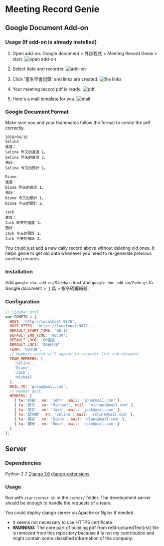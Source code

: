 # Meeting Record Genie

## Google Document Add-on

### Usage (If add-on is already installed)

1. Open add-on: Google document > 外掛程式 > Meeting Record Genie > start.
![open add-on](https://i.imgur.com/nXjOYbf.jpg)

1. Select date and recorder.
![add-on](https://i.imgur.com/RSaVZsp.jpg)

1. Click '產生早會記錄' and links are created.
![file links](https://i.imgur.com/0WOc9Xn.jpg)

1. Your meeting record pdf is ready.
![pdf](https://i.imgur.com/qG0dQyg.jpg)

1. Here's a mail template for you.
![mail](https://i.imgur.com/ZyTAeTM.jpg)

### Google Document Format
Make sure you and your teammates follow the format to create the pdf correctly.

```
2018/04/16
Selina
進度：
Selina 昨天的進度 1。
Selina 昨天的進度 2。
預計：
Selina 今天的預計 1。

Diane
進度：
Diane 昨天的進度 1。
預計：
Diane 今天的預計 1。
Diane 今天的預計 2。

Jack
進度：
Jack 昨天的進度 1。
預計：
Jack 今天的預計 1。
Jack 今天的預計 2。
```

You could just add a new daily record above without deleting old ones. It helps genie to get old data whenever you need to re-generate previous meeting records.

### Installation

Add `google-doc-add-on/Sidebar.html` and `google-doc-add-on/Code.gs` to Google document > 工具 > 指令碼編輯器.


### Configuration
```javascript
// Sidebar.html
var CONFIG = {
  HOST: 'http://localhost:9876',
  HOST_HTTPS: 'https://localhost:9877',
  DEFAULT_START_TIME: '08:15',
  DEFAULT_END_TIME: '08:30',
  DEFAULT_LOC0: 'OO園區',
  DEFAULT_LOC1: 'OO辦公室',
  TEAM: 'OO小組',
  // Members which will appear in recorder list and document
  TEAM_MEMBERS: [
    'Selina',
    'Diane',
    'Jack',
    'Michael'
  ],
  MAIL_TO: 'group@mail.com',
  // Member pool
  MEMBERS: [
    { tw:'約翰', en: 'John', mail: 'john@mail.com' },
    { tw:'麥可', en: 'Michael', mail: 'michael@mail.com' },
    { tw:'傑克', en: 'Jack', mail: 'jack@mail.com' },
    { tw:'瑟琳娜', en: 'Selina', mail: 'selina@mail.com' },
    { tw:'黛恩', en: 'Diane', mail: 'diane@mail.com' },
    { tw:'蘿絲', en: 'Rose', mail: 'rose@mail.com' }
  ]
};
```


## Server

### Dependencies

Python 2.7
[Django 1.6](https://www.djangoproject.com/)
[django-extensions](https://github.com/django-extensions/django-extensions)

### Usage
Run with `startserver.sh` in the `server/` folder. The development server should be enough to handle the requests of a team.

You could deploy django server on Apache or Nginx if needed.

- It seems not necessary to use HTTPS certificate.
- **WARNING:** The core part of building pdf from reStructuredText(rst) file is removed from this repository because it is not my contribution and might contain some classified information of the company.
